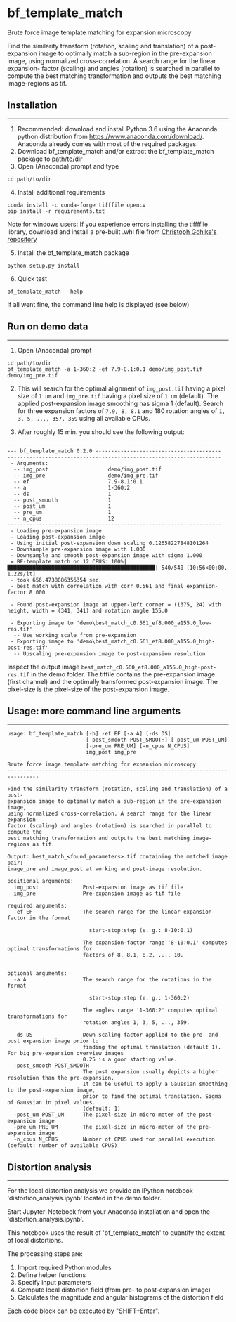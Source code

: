 # bf_template_match
Brute force image template matching for expansion  microscopy

Find the similarity transform (rotation, scaling and translation) of a post-
expansion image to optimally match a sub-region in the pre-expansion image,
using normalized cross-correlation. A search range for the linear expansion- 
factor (scaling) and angles (rotation) is searched in parallel to compute the
best matching transformation and outputs the best matching image-regions as tif.

## Installation
---

1. Recommended: download and install Python 3.6 using the Anaconda python distribution 
   from https://www.anaconda.com/download/. Anaconda already comes with 
   most of the required packages.
2. Download bf_template_match and/or extract the bf_template_match package to path/to/dir
3. Open (Anaconda) prompt and type 
```
cd path/to/dir
```
4. Install additional requirements
```
conda install -c conda-forge tifffile opencv
pip install -r requirements.txt
```
Note for windows users: If you experience errors installing the tiffffile library, 
download and install a pre-built .whl file from [Christoph Gohlke's repository](https://www.lfd.uci.edu/~gohlke/pythonlibs/#tifffile) 

5. Install the bf_template_match package
```
python setup.py install
```
6. Quick test
```
bf_template_match --help
```
If all went fine, the command line help is displayed (see below)


## Run on demo data
---
1. Open (Anaconda) prompt
```
cd path/to/dir
bf_template_match -a 1-360:2 -ef 7.9-8.1:0.1 demo/img_post.tif demo/img_pre.tif
```
2. This will search for the optimal alignment of `img_post.tif` having a pixel size of `1 um` and
`img_pre.tif` having a pixel size of `1 um` (default). The applied post-expansion image smoothing 
has sigma 1 (default). Search for three expansion factors of `7.9, 8, 8.1` and 
180 rotation angles of `1, 3, 5, ..., 357, 359` using all available CPUs.

3. After roughly 15 min. you should see the following output:

```
--------------------------------------------------------------------
--- bf_template_match 0.2.0 ----------------------------------------
--------------------------------------------------------------------
 - Arguments:
  -- img_post                   demo/img_post.tif
  -- img_pre                    demo/img_pre.tif
  -- ef                         7.9-8.1:0.1
  -- a                          1-360:2
  -- ds                         1
  -- post_smooth                1
  -- post_um                    1
  -- pre_um                     1
  -- n_cpus                     12
--------------------------------------------------------------------
 - Loading pre-expansion image
 - Loading post-expansion image
 - Using initial post-expansion down scaling 0.12658227848101264
 - Downsample pre-expansion image with 1.000
 - Downsample and smooth post-expansion image with sigma 1.000
 = BF-template match on 12 CPUS: 100%|███████████████████████████████████████████████| 540/540 [10:56<00:00,  1.22s/it]
 - took 656.4738886356354 sec.
 - best match with correlation with corr 0.561 and final expansion-factor 8.000

 - Found post-expansion image at upper-left corner = (1375, 24) with height, width = (341, 341) and rotation angle 155.0

 - Exporting image to 'demo\best_match_c0.561_ef8.000_a155.0_low-res.tif'
  -- Use working scale from pre-expansion
 - Exporting image to 'demo\best_match_c0.561_ef8.000_a155.0_high-post-res.tif'
  -- Upscaling pre-expansion image to post-expansion resolution
```

Inspect the output image `best_match_c0.560_ef8.000_a155.0_high-post-res.tif` in the demo folder. The tiffile contains the pre-expansion image (first channel) and the optimally 
transformed post-expansion image. The pixel-size is the pixel-size of the post-expansion 
image.

## Usage: more command line arguments
---
```
usage: bf_template_match [-h] -ef EF [-a A] [-ds DS]
                         [-post_smooth POST_SMOOTH] [-post_um POST_UM]
                         [-pre_um PRE_UM] [-n_cpus N_CPUS]
                         img_post img_pre

Brute force image template matching for expansion microscopy
--------------------------------------------------------------------------------

Find the similarity transform (rotation, scaling and translation) of a post-
expansion image to optimally match a sub-region in the pre-expansion image,
using normalized cross-correlation. A search range for the linear expansion-
factor (scaling) and angles (rotation) is searched in parallel to compute the
best matching transformation and outputs the best matching image-regions as tif.

Output: best_match_<found_parameters>.tif containing the matched image pair:
image_pre and image_post at working and post-image resolution.

positional arguments:
  img_post              Post-expansion image as tif file
  img_pre               Pre-expansion image as tif file

required arguments:
  -ef EF                The search range for the linear expansion-factor in the format

                          start-stop:step (e. g.: 8-10:0.1)

                        The expansion-factor range '8-10:0.1' computes optimal transformations for
                        factors of 8, 8.1, 8.2, ..., 10.


optional arguments:
  -a A                  The search range for the rotations in the format

                          start-stop:step (e. g.: 1-360:2)

                        The angles range '1-360:2' computes optimal transformations for
                        rotation angles 1, 3, 5, ..., 359.

  -ds DS                Down-scaling factor applied to the pre- and post expansion image prior to
                        finding the optimal translation (default 1). For big pre-expansion overview images
                        0.25 is a good starting value.
  -post_smooth POST_SMOOTH
                        The post expansion usually depicts a higher resolution than the pre-expansion.
                        It can be useful to apply a Gaussian smoothing to the post-expansion image,
                        prior to find the optimal translation. Sigma of Gaussian in pixel values.
                        (default: 1)
  -post_um POST_UM      The pixel-size in micro-meter of the post-expansion image
  -pre_um PRE_UM        The pixel-size in micro-meter of the pre-expansion image
  -n_cpus N_CPUS        Number of CPUS used for parallel execution (default: number of available CPUS)
```

## Distortion analysis
---
For the local distortion analysis we provide an IPython notebook 'distortion_analysis.ipynb' located in the demo folder.

Start Jupyter-Notebook from your Anaconda installation and open the 'distortion_analysis.ipynb'.

This notebook uses the result of 'bf_template_match' to quantify the extent of local distortions.

The processing steps are:
1. Import required Python modules
2. Define helper functions 
3. Specify input parameters
4. Compute local distortion field (from pre- to post-expansion image)
5. Calculates the magnitude and angular histograms of the distortion field

Each code block can be executed by "SHIFT+Enter".



